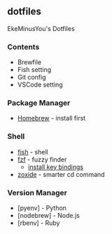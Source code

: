 ## dotfiles

EkeMinusYou's Dotfiles
### Contents

- Brewfile
- Fish setting
- Git config
- VSCode setting

### Package Manager

- [Homebrew](https://brew.sh/index_ja) - install first

### Shell

- [fish](https://fishshell.com/) - shell
- [fzf](https://github.com/junegunn/fzf) - fuzzy finder
  - [install key bindings](https://github.com/junegunn/fzf#using-homebrew)
- [zoxide](https://github.com/ajeetdsouza/zoxide) - smarter cd command

### Version Manager

- [pyenv] - Python
- [nodebrew] - Node.js
- [rbenv] - Ruby
